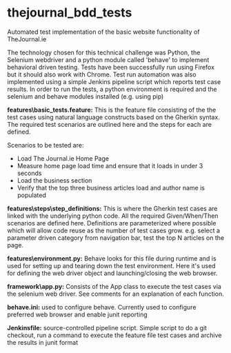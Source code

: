 # thejournal_bdd_tests
Automated test implementation of the basic website functionality of TheJournal.ie

The technology chosen for this technical challenge was Python, the Selenium webdriver and a python module called 'behave' to implement behavioral driven testing. Tests have been successfully run using Firefox but it should also work with Chrome. Test run automation was also implemented using a simple Jenkins pipeline script which reports test case results. 
In order to run the tests, a python environment is required and the selenium and behave modules installed (e.g. using pip) 

**features\basic_tests.feature:** This is the feature file consisting of the the test cases using natural language constructs based on the Gherkin syntax. The required test scenarios are outlined here and the steps for each are defined. 

Scenarios to be tested are: 
- Load The Journal.ie Home Page
- Measure home page load time and ensure that it loads in under 3 seconds
- Load the business section
- Verify that the top three business articles load and author name is populated

**features\steps\step_definitions:** This is where the Gherkin test cases are linked with the underlying python code. All the required Given/When/Then scenarios are defined here. Definitions are parameterized where possible which will allow code reuse as the number of test cases grow. e.g. select a parameter driven category from navigation bar, test the top N articles on the page. 

**features\environment.py:** Behave looks for this file during runtime and is used for setting up and tearing down the test environment. Here it's used for defining the web driver object and launching/closing the web browser. 

**framework\app.py:** Consists of the App class to execute the test cases via the selenium web driver. See comments for an explanation of each function. 

**behave.ini:** used to configure behave. Currently used to configure preferred web browser and enable junit reporting

**Jenkinsfile:** source-controlled pipeline script. Simple script to do a git checkout, run a command to execute the feature file test cases and archive the results in junit format




